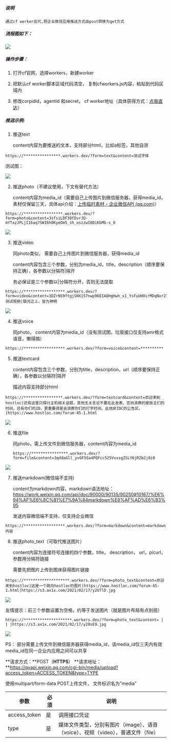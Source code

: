 ##### 说明

 	通过cf worker反代,把企业微信应用推送方式由post转换为get方式





 ##### 流程图如下：

![](https://s3.ax1x.com/2021/02/10/ywsTUO.png)





##### 操作步骤：

 1. 打开cf官网，选择workers，新建worker

 2. 把默认cf worker脚本区域代码清空， 复制cfworkers.js内容，粘贴到代码区域内

 3. 修改corpidid，agentid 和secret， cf worker地址（具体获得方式：[点我直达](https://github.com/w2r/hostloc2tg/blob/master/hostloc2wechat/README.md#%E4%BB%A5%E4%B8%8B%E4%BB%8B%E7%BB%8D%E7%9A%84%E6%98%AF%E4%BC%81%E4%B8%9A%E5%BE%AE%E4%BF%A1%E5%BA%94%E7%94%A8%E5%8F%AF%E4%BB%A5%E5%BE%AE%E4%BF%A1%E6%8E%A5%E4%BF%A1%E6%81%AF%E6%97%A0%E9%9C%80%E5%AE%89%E8%A3%85%E4%BC%81%E4%B8%9A%E5%BE%AE%E4%BF%A1)）



##### 推送示例:

1. 推送text

    content内容为要推送的文本，支持部分html，比如a标签，其他自测

~~~
https://****************.workers.dev/?form=text&content=测试字体
~~~

测试图：

![](https://s3.ax1x.com/2021/02/17/y2GTN8.jpg)

2. 推送photo（不建议使用，下文有替代方法）

    content内容为media_id（需要自己上传图片到微信服务器，获得media_id，素材仅保留三天，具体api介绍：[上传临时素材 - 企业微信API (qq.com)](https://work.weixin.qq.com/api/doc/90000/90135/90253)）

~~~
https://*****************.workers.dev/?form=photo&content=3sfsiLDF38fDvrJQ-mYTxzJPLjI1baq7SWI6h0KyeOm5_sh_oszzwI8DiKbMb-s_8
~~~

![](https://s3.ax1x.com/2021/02/17/y2YCZt.jpg)

3. 推送video

    同photo类似， 需要自己上传图片到微信服务器，获得media_id

    content内容包含三个参数，分别为media_id，title，description（顺序要保持正确），各参数以分隔符|隔开
    
    务必保证是三个参数以|分隔符分开，否则无法提取

~~~~
https://******************.workers.dev/?form=video&content=3DZrNS9ftgjSHX157nwp96EIAQHgHwh_x1_YsFuUH0irMDqNxr2IqusgK18kzujCF|测试视频|银河之上，皆为神明
~~~~

![](https://s3.ax1x.com/2021/02/17/y2YNLR.jpg)



4. 推送voice

    同photo， content内容为media_id（没有测试图，垃圾接口仅支持amr格式语音，懒得搞）

~~~
https://******************.workers.dev/?form=voice&content=**********
~~~



5. 推送textcard

    content内容包含三个参数，分别为title，description，url（顺序要保持正确），各参数以分隔符|隔开

    描述内容支持部分html

~~~
https://*****************.workers.dev/?form=textcard&content=欢迎来到hostloc|还有这里只探讨主机相关话题，其他无关言论不要在此发表，否则浪费的是版主们的时间，还有你们的ID，更重要得是会浪费你们的打字时间。此地非IDC的公告区。
|https://www.hostloc.com/forum-45-1.html
~~~

![](https://s3.ax1x.com/2021/02/17/y2tg9U.jpg)



6. 推送file

    同photo，需上传文件到微信服务器，content内容为media_id

    ~~~
    https://****************.workers.dev/?form=file&content=3qddaGll_yvGF5Sa4PQFcc525VvxsgZSLY6jR2b2j0i0
    ~~~

![](https://s3.ax1x.com/2021/02/17/y2UPd1.jpg)

7. 推送markdown(微信端不支持)

    content为markdown内容，markdown语法地址：https://work.weixin.qq.com/api/doc/90000/90135/90250#10167/%E6%94%AF%E6%8C%81%E7%9A%84markdown%E8%AF%AD%E6%B3%95

    发送内容微信端不支持，仅支持企业微信

~~~
https://******************.workers.dev/?form=markdown&content=markdown内容
~~~

8. 推送photo_text（可取代推送图片）

    content内容为连接符号连接的四个参数，title， description， url，picurl，参数用分隔符链接

    需要先把图片上传到图床获得图片链接

~~~
https://********************.workers.dev/?form=photo_text&content=欢迎来到hostloc|这是一个跳向hostloc的图片|https://www.hostloc.com/forum-45-1.html|https://s3.ax1x.com/2021/02/17/y2U7lD.jpg
~~~

![](https://s3.ax1x.com/2021/02/17/y2a37R.jpg)

友情提示：前三个参数设置为空格，约等于发送图片（就是图片布局有点别扭）

~~~
https://*********************.workers.dev/?form=photo_text&content= | | |https://s3.ax1x.com/2021/02/17/y20sE9.jpg
~~~

![](https://s3.ax1x.com/2021/02/17/y20huD.jpg)

PS： 部分需要上传文件到微信服务器获得media_id，该media_id仅三天内有效
media_id在同一企业内应用之间可以共享

**请求方式：**POST（**HTTPS**）
**请求地址：**https://qyapi.weixin.qq.com/cgi-bin/media/upload?access_token=ACCESS_TOKEN&type=TYPE

使用multipart/form-data POST上传文件， 文件标识名为”media”

| 参数         | 必须 | 说明                                                         |
| ------------ | ---- | ------------------------------------------------------------ |
| access_token | 是   | 调用接口凭证                                                 |
| type         | 是   | 媒体文件类型，分别有图片（image）、语音（voice）、视频（video），普通文件（file） |








